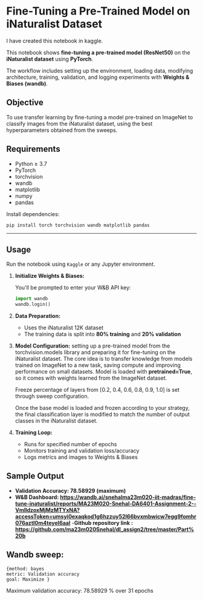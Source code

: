 # Fine-Tuning a Pre-Trained Model on iNaturalist Dataset

 I have created this notebook in kaggle.

This notebook shows **fine-tuning a pre-trained model (ResNet50)** on the **iNaturalist dataset** using **PyTorch**. 

The workflow includes setting up the environment, loading data, modifying architecture, training, validation, and logging experiments with **Weights & Biases (wandb)**.

## Objective

To use transfer learning by fine-tuning a model pre-trained on ImageNet to classify images from the iNaturalist dataset, using the best hyperparameters obtained from the sweeps.



## Requirements

- Python ≥ 3.7
- PyTorch
- torchvision
- wandb
- matplotlib
- numpy
- pandas

Install dependencies:

```bash
pip install torch torchvision wandb matplotlib pandas
```

---

##  Usage

Run the notebook using `Kaggle` or any Jupyter environment.

1. **Initialize Weights & Biases:**

   You'll be prompted to enter your W&B API key:
   ```python
   import wandb
   wandb.login()
   ```

2. **Data Preparation:**

   - Uses the iNaturalist 12K dataset
   - The training data is split into **80% training** and **20% validation**

3. **Model Configuration:**
    setting up a pre-trained model from the torchvision.models library and preparing it for fine-tuning on the iNaturalist dataset. The core idea is to transfer knowledge from models trained on ImageNet to a new task, saving compute and improving performance on small datasets. Model is loaded with **pretrained=True**, so it comes with weights learned from the ImageNet dataset.

    Freeze percentage of layers from [0.2, 0.4, 0.6, 0.8, 0.9, 1.0] is set through sweep configuration.

    Once the base model is loaded and frozen according to your strategy, the final classification layer is modified to match the number of output classes in the iNaturalist dataset.


4. **Training Loop:**

   - Runs for specified number of epochs
   - Monitors training and validation loss/accuracy
   - Logs metrics and images to Weights & Biases


## Sample Output

- **Validation Accuracy: 78.58929 (maximum)**
- **W&B Dashboard: https://wandb.ai/snehalma23m020-iit-madras/fine-tune-inaturalist/reports/MA23M020-Snehal-DA6401-Assignment-2--VmlldzoxMjMzMTYxNA?accessToken=umsyi0exaqkod1g6hzzuy52l66bvxmbwicw7egg9fomhr076aztl0m4teyel6aal** 
-**Github repository link : https://github.com/ma23m020Snehal/dl_assign2/tree/master/Part%20b**

## Wandb sweep:
    {method: bayes
    metric: Validation accuracy
    goal: Maximize }
Maximum validation accuracy: 78.58929 %  over 31 epochs
